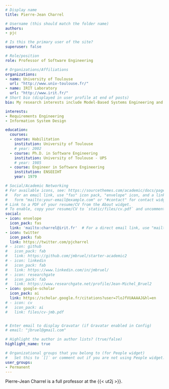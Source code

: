 ```yaml
---
# Display name
title: Pierre-Jean Charrel

# Username (this should match the folder name)
authors:
- pjc

# Is this the primary user of the site?
superuser: false

# Role/position
role: Professor of Software Engineering

# Organizations/Affiliations
organizations:
- name: University of Toulouse
  url: "http://www.univ-toulouse.fr/"
- name: IRIT Laboratory
  url: "http://www.irit.fr/"
# Short bio (displayed in user profile at end of posts)
bio: My research interests include Model-Based Systems Engineering and Requirements Engineering.

interests:
- Requirements Engineering
- Information System Design

education:
  courses:
  - course: Habilitation
    institution: University of Toulouse
    # year: 2002
  - course: Ph.D. in Software Engineering
    institution: University of Toulouse - UPS
    # year: 1985
  - course: Engineer in Software Engineering
    institution: ENSEEIHT
    year: 1979

# Social/Academic Networking
# For available icons, see: https://sourcethemes.com/academic/docs/page-builder/#icons
#   For an email link, use "fas" icon pack, "envelope" icon, and a link in the
#   form "mailto:your-email@example.com" or "#contact" for contact widget.
# Link to a PDF of your resume/CV from the About widget.
# To enable, copy your resume/CV to `static/files/cv.pdf` and uncomment the lines below.
social:
- icon: envelope
  icon_pack: fas
  link: 'mailto:charrel@irit.fr'  # For a direct email link, use "mailto:test@example.org".
- icon: twitter
  icon_pack: fab
  link: https://twitter.com/pjcharrel
# - icon: github
#   icon_pack: fab
#   link: https://github.com/jmbruel/starter-academic2
# - icon: linkedin
#   icon_pack: fab
#   link: https://www.linkedin.com/in/jmbruel/
# - icon: researchgate
#   icon_pack: fab
#   link: https://www.researchgate.net/profile/Jean-Michel_Bruel2
- icon: google-scholar
  icon_pack: ai
  link: https://scholar.google.fr/citations?user=7loJfVUAAAAJ&hl=en
# - icon: cv
#   icon_pack: ai
#   link: files/cv-jmb.pdf


# Enter email to display Gravatar (if Gravatar enabled in Config)
# email: "jbruel@gmail.com"

# Highlight the author in author lists? (true/false)
highlight_name: true

# Organizational groups that you belong to (for People widget)
#   Set this to `[]` or comment out if you are not using People widget.
user_groups:
- Permanent
---
```


Pierre-Jean Charrel is a full professor at the {{< ut2j >}}.
